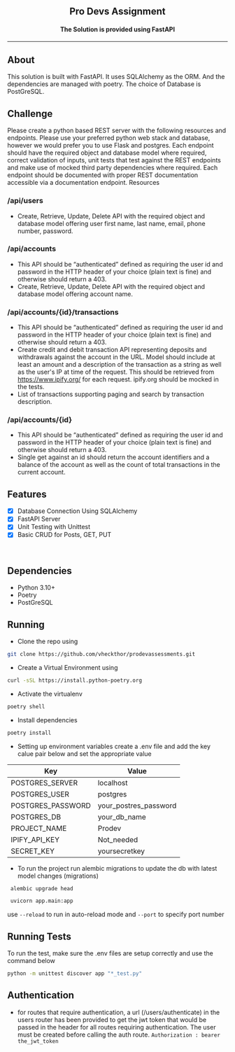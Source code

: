 <p align="center">
<h2 align="center"> Pro Devs Assignment </h2>
<h4 align="center"> The Solution is provided using FastAPI </h4>

---

## About

This solution is built with FastAPI.
It uses SQLAlchemy as the ORM.
And the dependencies are managed with poetry.
The choice of Database is PostGreSQL.

## Challenge

Please create a python based REST server with the following resources and endpoints. Please use your preferred python web stack and database, however we would prefer you to use Flask and postgres. Each endpoint should have the required object and database model where required, correct validation of inputs, unit tests that test against the REST endpoints and make use of mocked third party dependencies where required. Each endpoint should be documented with proper REST documentation accessible via a documentation endpoint.
Resources

### /api/users

- Create, Retrieve, Update, Delete API with the required object and database model offering user first name, last name, email, phone number, password.

### /api/accounts

- This API should be “authenticated” defined as requiring the user id and password in the HTTP header of your choice (plain text is fine) and otherwise should return a 403.
- Create, Retrieve, Update, Delete API with the required object and database model offering account name.

### /api/accounts/{id}/transactions

- This API should be “authenticated” defined as requiring the user id and password in the HTTP header of your choice (plain text is fine) and otherwise should return a 403.
- Create credit and debit transaction API representing deposits and withdrawals against the account in the URL. Model should include at least an amount and a description of the transaction as a string as well as the user's IP at time of the request. This should be retrieved from <https://www.ipify.org/> for each request. ipify.org should be mocked in the tests.
- List of transactions supporting paging and search by transaction description.

### /api/accounts/{id}

- This API should be “authenticated” defined as requiring the user id and password in the HTTP header of your choice (plain text is fine) and otherwise should return a 403.
- Single get against an id should return the account identifiers and a balance of the
account as well as the count of total transactions in the current account.

## Features

- [x] Database Connection Using SQLAlchemy
- [x] FastAPI Server
- [x] Unit Testing with Unittest
- [x] Basic CRUD for Posts, GET, PUT

<br>

## Dependencies

- Python 3.10+
- Poetry
- PostGreSQL

## Running

- Clone the repo using

```bash
git clone https://github.com/vheckthor/prodevassessments.git
```

- Create a Virtual Environment using

```bash
curl -sSL https://install.python-poetry.org 
```

- Activate the virtualenv

```bash
poetry shell
```

- Install dependencies

```bash
poetry install
```

- Setting up environment variables
  create a .env file and add the key calue pair below and set the appropriate value

| Key             |    Value    |
| --------------  | ----------- |
POSTGRES_SERVER   | localhost
POSTGRES_USER     | postgres
POSTGRES_PASSWORD | your_postres_password
POSTGRES_DB       | your_db_name
PROJECT_NAME      | Prodev
IPIFY_API_KEY     | Not_needed
SECRET_KEY        | yoursecretkey

- To run the project
run alembic migrations to update the db with latest model changes (migrations)

```bash
 alembic upgrade head
```

```bash
 uvicorn app.main:app
```

use `--reload` to run in auto-reload mode and `--port`  to specify port number

## Running Tests

To run the test, make sure the .env files are setup correctly and use the command below

```bash
python -m unittest discover app "*_test.py"  
```

## Authentication

- for routes that require authentication, a url (/users/authenticate) in the users router has been provided to get the jwt token that would be passed in the header for all routes requiring authentication. The user must be created before calling the auth route.
  `Authorization : bearer the_jwt_token`
